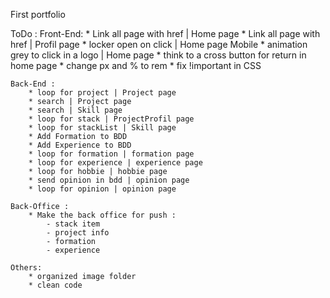 First portfolio

ToDo :
    Front-End:
        * Link all page with href | Home page 
        * Link all page with href | Profil page 
        * locker open on click | Home page Mobile
        * animation grey to click in a logo | Home page
        * think to a cross button for return in home page
        * change px and % to rem 
        * fix !important in CSS
    
    Back-End :
        * loop for project | Project page
        * search | Project page 
        * search | Skill page 
        * loop for stack | ProjectProfil page
        * loop for stackList | Skill page
        * Add Formation to BDD  
        * Add Experience to BDD  
        * loop for formation | formation page
        * loop for experience | experience page
        * loop for hobbie | hobbie page
        * send opinion in bdd | opinion page
        * loop for opinion | opinion page

    Back-Office : 
        * Make the back office for push :
            - stack item
            - project info 
            - formation 
            - experience
        
    Others: 
        * organized image folder
        * clean code 
